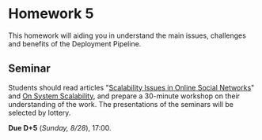 # Homework 5

This homework will aiding you in understand the main issues, challenges and benefits of the Deployment Pipeline.

## Seminar

Students should read articles "[Scalability Issues in Online Social Networks](https://github.com/vinicius3w/if1004-DevOps/blob/master/lectures/if1004-devops-reading04.pdf)" and [On System Scalability](https://github.com/vinicius3w/if1004-DevOps/blob/master/lectures/if1004-devops-reading05.pdf), and prepare a 30-minute workshop on their understanding of the work. The presentations of the seminars will be selected by lottery.

**Due D+5** (_Sunday, 8/28_), 17:00.
